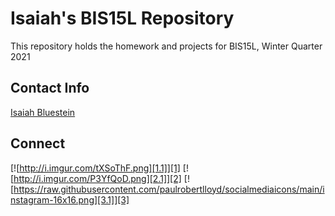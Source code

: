 
# Isaiah's BIS15L Repository 

This repository holds the homework and projects for BIS15L, Winter Quarter 2021   

## Contact Info

[Isaiah Bluestein](mailto:imblues@ucdavis.edu)  

## Connect

[![http://i.imgur.com/tXSoThF.png][1.1]][1]
[![http://i.imgur.com/P3YfQoD.png][2.1]][2]
[![https://raw.githubusercontent.com/paulrobertlloyd/socialmediaicons/main/instagram-16x16.png][3.1]][3]

[1.1]: http://i.imgur.com/tXSoThF.png
[1]: https://twitter.com/IsaiahBluestein


[2.1]: http://i.imgur.com/P3YfQoD.png
[2]: https://www.facebook.com/isaiah.bluestein/

[3.1]: https://raw.githubusercontent.com/paulrobertlloyd/socialmediaicons/main/instagram-16x16.png 
[3]: https://www.instagram.com/isaiahbluestein/

